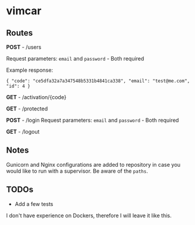 # vimcar

## Routes

**POST** - /users

Request parameters: `email` and `password` - Both required

Example response: 

`
{
  "code": "ce5dfa32a7a347548b5331b4841ca338",
  "email": "test@me.com",
  "id": 4
}
`

**GET** - /activation/{code}


**GET** - /protected


**POST** - /login
Request parameters: `email` and `password` - Both required


**GET** - /logout

## Notes

Gunicorn and Nginx configurations are added to repository in case you would like to run with a supervisor. Be aware of the `paths`.

## TODOs
- Add a few tests

I don't have experience on Dockers, therefore I will leave it like this. 

